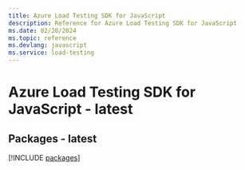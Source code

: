 ```yaml
---
title: Azure Load Testing SDK for JavaScript
description: Reference for Azure Load Testing SDK for JavaScript
ms.date: 02/28/2024
ms.topic: reference
ms.devlang: javascript
ms.service: load-testing
---
```

# Azure Load Testing SDK for JavaScript - latest
## Packages - latest
[!INCLUDE [packages](load-testing-index.md)]